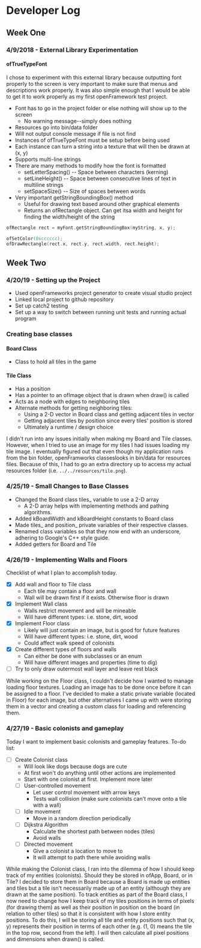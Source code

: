 # Developer Log

## Week One

### 4/9/2018 - External Library Experimentation
#### ofTrueTypeFont
I chose to experiment with this external library because outputting font properly to the screen is
very important to make sure that menus and descriptions work properly. It was also simple enough that I would be able to
get it to work properly as my first openFramework test project.
* Font has to go in the project folder or else nothing will show up to the screen
  * No warning message--simply does nothing
* Resources go into bin/data folder
* Will not output console message if file is not find
* Instances of ofTrueTypeFont must be setup before being used
* Each instance can turn a string into a texture that will then be drawn at (x, y)
* Supports multi-line strings
* There are many methods to modify how the font is formatted
  * setLetterSpacing() -- Space between characters (kerning)
  * setLineHeight() -- Space between consecutive lines of text in multiline strings
  * setSpaceSize() -- Size of spaces between words
* Very important getStringBoundingBox() method
  * Useful for drawing text based around other graphical elements
  * Returns an ofRectangle object. Can get itsa width and height for finding the width/height of the string
```cpp
ofRectangle rect = myFont.getStringBoundingBox(myString, x, y);

ofSetColor(0xcccccc);
ofDrawRectangle(rect.x, rect.y, rect.width, rect.height);
```

## Week Two

### 4/20/19 - Setting up the Project
* Used openFrameworks project generator to create visual studio project
* Linked local project to github repository
* Set up catch2 testing
* Set up a way to switch between running unit tests and running actual program

### Creating base classes
#### Board Class
* Class to hold all tiles in the game
#### Tile Class
* Has a position
* Has a pointer to an ofImage object that is drawn when draw() is called
* Acts as a node with edges to neighboring tiles
* Alternate methods for getting neighboring tiles:
	* Using a 2-D vector in Board class and getting adjacent tiles in vector
	* Getting adjacent tiles by position since every tiles' position is stored
	* Ultimately a runtime / design choice

I didn't run into any issues initially when making my Board and Tile classes. However, when 
I tried to use an image for my tiles I had issues loading my tile image. I eventually figured out
that even though my application runs from the bin folder, openFramworks classeslooks in bin/data for resources files.
Because of this, I had to go an extra directory up to access my actual resources folder
(i.e. `../../resources/tile.png`).


### 4/25/19 - Small Changes to Base Classes
* Changed the Board class tiles_ variable to use a 2-D array
	* A 2-D array helps with implementing methods and pathing algorithms.
* Added kBoardWidth and kBoardHeight constants to Board class
* Made tiles_ and position_ private variables of their respective classes.
* Renamed class variables so that they now end with an underscore, adhering to Google's C++ style guide.
* Added getters for Board and Tile


### 4/26/19 - Implementing Walls and Floors
Checklist of what I plan to accomplish today. 

- [x] Add wall and floor to Tile class
	* Each tile may contain a floor and wall
	* Wall will be drawn first if it exists. Otherwise floor is drawn
- [x] Implement Wall class
	* Walls restrict movement and will be mineable
	* Will have different types: i.e. stone, dirt, wood
- [x] Implement Floor class
	* Likely will just contain an image, but is good for future features
	* Will have different types: i.e. stone, dirt, wood
	* Could affect walk speed of colonists
- [x] Create different types of floors and walls
	* Can either be done with subclasses or an enum
	* Will have different images and properties (time to dig)
- [ ] Try to only draw outermost wall layer and leave rest black

While working on the Floor class, I couldn't decide how I wanted to manage loading floor textures.
Loading an image has to be done once before it can be assigned to a floor.
I've decided to make a static private variable (located in Floor) for each image,
but other alternatives I came up with were storing them in a vector and creating a custom class
for loading and referencing them.


### 4/27/19 - Basic colonists and gameplay
Today I want to implement basic colonists and gameplay features. To-do list:

- [ ] Create Colonist class
	* Will look like dogs because dogs are cute
	* At first won't do anything until other actions are implemented
	* Start with one colonist at first. Implement more later
	- [ ] User-controlled movement
		* Let user control movement with arrow keys
		* Tests wall collision (make sure colonists can't move onto a tile with a wall)
	- [ ] Idle movement
		* Move in a random direction periodically
	- [ ] Dijkstra Algorithm
		* Calculate the shortest path between nodes (tiles)
		* Avoid walls
	- [ ] Directed movement
		* Give a colonist a location to move to
		* It will attempt to path there while avoiding walls

While making the Colonist class, I ran into the dilemma of how I should keep track of my entities (colonists).
Should they be stored in ofApp, Board, or in Tile? I decided to store them in Board because a Board
is made up entities and tiles but a tile isn't necessarily made up of an entity (although they are drawn
at the same position). To track entities as part of the Board class, I now need to change
how I keep track of my tiles positions in terms of pixels (for drawing them)
as well as their position in position on the board (in relation to other tiles)
so that it is consistent with how I store entity positions.
To do this, I will be storing all tile and entity positions
such that (x, y) represents their position in terms of each other
(e.g. (1, 0) means the tile in the top row, second from the left).
I will then calculate all pixel positions and dimensions when drawn() is called.